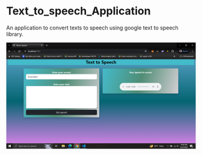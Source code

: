 # Text_to_speech_Application
An application to convert texts to speech using google text to speech library.

![image](screenshots\image.png)